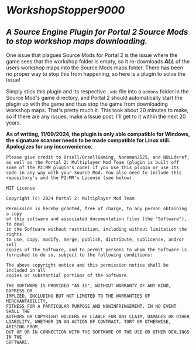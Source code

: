 # ***WorkshopStopper9000***

## ***A Source Engine Plugin for Portal 2 Source Mods to stop workshop maps downloading.***

One issue that plagues Source Mods for Portal 2 is the issue where the game sees that the workshop folder is empty, so it re-downloads ***ALL*** of the users workshop maps into the Source Mods maps folder. There has been no proper way to stop this from happening, so here is a plugin to solve the issue!

Simply stick this plugin and its respective `.vdc` file into a `addons` folder in the Source Mod's game directory, and Portal 2 should automatically start the plugin up with the game and thus stop the game from downloading workshop maps. That's pretty much it. This took about 20 minutes to make, so if there are any issues, make a Issue post. I'll get to it within the next 20 years.

**As of writing, 11/09/2024, the plugin is only able compatible for Windows, the signature scanner needs to be made compatible for Linux still. Apologizes for any inconvenience.**

```
Please give credit to Orsell/OrsellGaming, Nanoman2525, and NULLderef, as well as the Portal 2: Multiplayer Mod Team (plugin is built off some of the P2:MM plugin's code) if you use this plugin or use its code in any way with your Source Mod. You also need to include this repository's and the P2:MM's License (see below).
```

```
MIT License

Copyright (c) 2024 Portal 2: Multiplayer Mod Team

Permission is hereby granted, free of charge, to any person obtaining a copy
of this software and associated documentation files (the "Software"), to deal
in the Software without restriction, including without limitation the rights
to use, copy, modify, merge, publish, distribute, sublicense, and/or sell
copies of the Software, and to permit persons to whom the Software is
furnished to do so, subject to the following conditions:

The above copyright notice and this permission notice shall be included in all
copies or substantial portions of the Software.

THE SOFTWARE IS PROVIDED "AS IS", WITHOUT WARRANTY OF ANY KIND, EXPRESS OR
IMPLIED, INCLUDING BUT NOT LIMITED TO THE WARRANTIES OF MERCHANTABILITY,
FITNESS FOR A PARTICULAR PURPOSE AND NONINFRINGEMENT. IN NO EVENT SHALL THE
AUTHORS OR COPYRIGHT HOLDERS BE LIABLE FOR ANY CLAIM, DAMAGES OR OTHER
LIABILITY, WHETHER IN AN ACTION OF CONTRACT, TORT OR OTHERWISE, ARISING FROM,
OUT OF OR IN CONNECTION WITH THE SOFTWARE OR THE USE OR OTHER DEALINGS IN THE
SOFTWARE.
```
